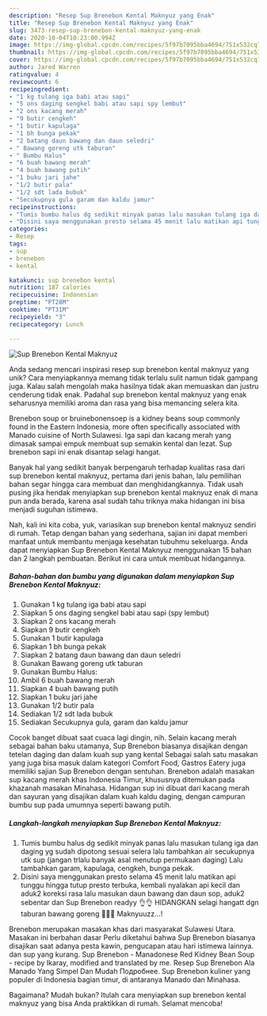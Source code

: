 ```yaml
---
description: "Resep Sup Brenebon Kental Maknyuz yang Enak"
title: "Resep Sup Brenebon Kental Maknyuz yang Enak"
slug: 3473-resep-sup-brenebon-kental-maknyuz-yang-enak
date: 2020-10-04T10:23:00.994Z
image: https://img-global.cpcdn.com/recipes/5f97b7095bba4694/751x532cq70/sup-brenebon-kental-maknyuz-foto-resep-utama.jpg
thumbnail: https://img-global.cpcdn.com/recipes/5f97b7095bba4694/751x532cq70/sup-brenebon-kental-maknyuz-foto-resep-utama.jpg
cover: https://img-global.cpcdn.com/recipes/5f97b7095bba4694/751x532cq70/sup-brenebon-kental-maknyuz-foto-resep-utama.jpg
author: Jared Warren
ratingvalue: 4
reviewcount: 6
recipeingredient:
- "1 kg tulang iga babi atau sapi"
- "5 ons daging sengkel babi atau sapi spy lembut"
- "2 ons kacang merah"
- "9 butir cengkeh"
- "1 butir kapulaga"
- "1 bh bunga pekak"
- "2 batang daun bawang dan daun seledri"
- " Bawang goreng utk taburan"
- " Bumbu Halus"
- "6 buah bawang merah"
- "4 buah bawang putih"
- "1 buku jari jahe"
- "1/2 butir pala"
- "1/2 sdt lada bubuk"
- "Secukupnya gula garam dan kaldu jamur"
recipeinstructions:
- "Tumis bumbu halus dg sedikit minyak panas lalu masukan tulang iga dan daging yg sudah dipotong sesuai selera lalu tambahkan air secukupnya utk sup (jangan trlalu banyak asal menutup permukaan daging) Lalu tambahkan garam, kapulaga, cengkeh, bunga pekak."
- "Disini saya menggunakan presto selama 45 menit lalu matikan api tunggu hingga tutup presto terbuka, kembali nyalakan api kecil dan aduk2 koreksi rasa lalu masukan daun bawang dan daun sop, aduk2 sebentar dan Sup Brenebon readyy 👌👌 HIDANGKAN selagi hangatt dgn taburan bawang goreng 🤤💓😘 Maknyuuzz...!"
categories:
- Resep
tags:
- sup
- brenebon
- kental

katakunci: sup brenebon kental 
nutrition: 187 calories
recipecuisine: Indonesian
preptime: "PT28M"
cooktime: "PT31M"
recipeyield: "3"
recipecategory: Lunch

---
```



![Sup Brenebon Kental Maknyuz](https://img-global.cpcdn.com/recipes/5f97b7095bba4694/751x532cq70/sup-brenebon-kental-maknyuz-foto-resep-utama.jpg)

Anda sedang mencari inspirasi resep sup brenebon kental maknyuz yang unik? Cara menyiapkannya memang tidak terlalu sulit namun tidak gampang juga. Kalau salah mengolah maka hasilnya tidak akan memuaskan dan justru cenderung tidak enak. Padahal sup brenebon kental maknyuz yang enak seharusnya memiliki aroma dan rasa yang bisa memancing selera kita.

Brenebon soup or bruinebonensoep is a kidney beans soup commonly found in the Eastern Indonesia, more often specifically associated with Manado cuisine of North Sulawesi. Iga sapi dan kacang merah yang dimasak sampai empuk membuat sup semakin kental dan lezat. Sup brenebon sapi ini enak disantap selagi hangat.

Banyak hal yang sedikit banyak berpengaruh terhadap kualitas rasa dari sup brenebon kental maknyuz, pertama dari jenis bahan, lalu pemilihan bahan segar hingga cara membuat dan menghidangkannya. Tidak usah pusing jika hendak menyiapkan sup brenebon kental maknyuz enak di mana pun anda berada, karena asal sudah tahu triknya maka hidangan ini bisa menjadi suguhan istimewa.


Nah, kali ini kita coba, yuk, variasikan sup brenebon kental maknyuz sendiri di rumah. Tetap dengan bahan yang sederhana, sajian ini dapat memberi manfaat untuk membantu menjaga kesehatan tubuhmu sekeluarga. Anda dapat menyiapkan Sup Brenebon Kental Maknyuz menggunakan 15 bahan dan 2 langkah pembuatan. Berikut ini cara untuk membuat hidangannya.

<!--inarticleads1-->

##### Bahan-bahan dan bumbu yang digunakan dalam menyiapkan Sup Brenebon Kental Maknyuz:

1. Gunakan 1 kg tulang iga babi atau sapi
1. Siapkan 5 ons daging sengkel babi atau sapi (spy lembut)
1. Siapkan 2 ons kacang merah
1. Siapkan 9 butir cengkeh
1. Gunakan 1 butir kapulaga
1. Siapkan 1 bh bunga pekak
1. Siapkan 2 batang daun bawang dan daun seledri
1. Gunakan  Bawang goreng utk taburan
1. Gunakan  Bumbu Halus:
1. Ambil 6 buah bawang merah
1. Siapkan 4 buah bawang putih
1. Siapkan 1 buku jari jahe
1. Gunakan 1/2 butir pala
1. Sediakan 1/2 sdt lada bubuk
1. Sediakan Secukupnya gula, garam dan kaldu jamur


Cocok banget dibuat saat cuaca lagi dingin, nih. Selain kacang merah sebagai bahan baku utamanya, Sup Brenebon biasanya disajikan dengan tetelan daging dan dalam kuah sup yang kental Sebagai salah satu masakan yang juga bisa masuk dalam kategori Comfort Food, Gastros Eatery juga memiliki sajian Sup Brenebon dengan sentuhan. Brenebon adalah masakan sup kacang merah khas Indonesia Timur, khususnya ditemukan pada khazanah masakan Minahasa. Hidangan sup ini dibuat dari kacang merah dan sayuran yang disajikan dalam kuah kaldu daging, dengan campuran bumbu sup pada umumnya seperti bawang putih. 

<!--inarticleads2-->

##### Langkah-langkah menyiapkan Sup Brenebon Kental Maknyuz:

1. Tumis bumbu halus dg sedikit minyak panas lalu masukan tulang iga dan daging yg sudah dipotong sesuai selera lalu tambahkan air secukupnya utk sup (jangan trlalu banyak asal menutup permukaan daging) Lalu tambahkan garam, kapulaga, cengkeh, bunga pekak.
1. Disini saya menggunakan presto selama 45 menit lalu matikan api tunggu hingga tutup presto terbuka, kembali nyalakan api kecil dan aduk2 koreksi rasa lalu masukan daun bawang dan daun sop, aduk2 sebentar dan Sup Brenebon readyy 👌👌 HIDANGKAN selagi hangatt dgn taburan bawang goreng 🤤💓😘 Maknyuuzz...!


Brenebon merupakan masakan khas dari masyarakat Sulawesi Utara. Masakan ini berbahan dasar Perlu diketahui bahwa Sup Brenebon biasanya disajikan saat adanya pesta kawin, pengucapan atau hari istimewa lainnya. dan sup yang kurang. Sup Brenebon - Manadonese Red Kidney Bean Soup - recipe by Ikaray, modified and translated by me. Resep Sup Brenebon Ala Manado Yang Simpel Dan Mudah Подробнее. Sup Brenebon kuliner yang populer di Indonesia bagian timur, di antaranya Manado dan Minahasa. 

Bagaimana? Mudah bukan? Itulah cara menyiapkan sup brenebon kental maknyuz yang bisa Anda praktikkan di rumah. Selamat mencoba!
